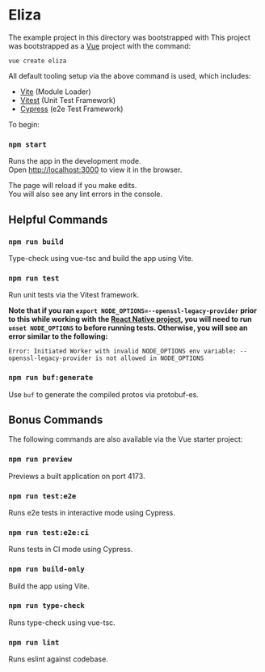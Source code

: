 # Eliza

The example project in this directory was bootstrapped with
This project was bootstrapped as a [Vue](https://vuejs.org/) project with the command:

`vue create eliza`

All default tooling setup via the above command is used, which includes:

* [Vite](https://vitejs.dev) (Module Loader)
* [Vitest](https://vitest.dev) (Unit Test Framework)
* [Cypress](https://www.cypress.io/) (e2e Test Framework)


To begin:

### `npm start`

Runs the app in the development mode.\
Open [http://localhost:3000](http://localhost:3000) to view it in the browser.

The page will reload if you make edits.\
You will also see any lint errors in the console.

## Helpful Commands

### `npm run build`

Type-check using vue-tsc and build the app using Vite.

### `npm run test`

Run unit tests via the Vitest framework.

**Note that if you ran `export NODE_OPTIONS=--openssl-legacy-provider` prior to this while working with the 
[React Native project](../react-native/), you will need to run `unset NODE_OPTIONS` to before running tests.  Otherwise, you will see an 
error similar to the following:**

`Error: Initiated Worker with invalid NODE_OPTIONS env variable: --openssl-legacy-provider is not allowed in NODE_OPTIONS`

### `npm run buf:generate`

Use `buf` to generate the compiled protos via protobuf-es.

## Bonus Commands

The following commands are also available via the Vue starter project:

### `npm run preview`

Previews a built application on port 4173.

### `npm run test:e2e`

Runs e2e tests in interactive mode using Cypress.

### `npm run test:e2e:ci`

Runs tests in CI mode using Cypress.

### `npm run build-only`

Build the app using Vite.

### `npm run type-check`

Runs type-check using vue-tsc.

### `npm run lint`

Runs eslint against codebase.


